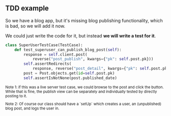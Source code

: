 ## TDD example

So we have a blog app, but it's missing blog publishing functionality, which is bad, so we will add it now.

We could just write the code for it, but instead **we will write a test for it**.

```python
class SuperUserTestCase(TestCase):
    def test_superuser_can_publish_blog_post(self):
        response = self.client.post(
            reverse("post_publish", kwargs={"pk": self.post.pk}))
        self.assertRedirects(
            response, reverse("post_detail", kwargs={"pk": self.post.pk}))
        post = Post.objects.get(id=self.post.pk)
        self.assertIsNotNone(post.published_date)
```

<small>
<p>Note 1: if this was a live server test case, we could browse to the post and click the button. While that is fine, the publish view can be separately and individually tested by directly posting to it.</p>
<p>Note 2: Of course our class should have a `setUp` which creates a user, an (unpublished) blog post, and logs the user in.</p>
</small>

